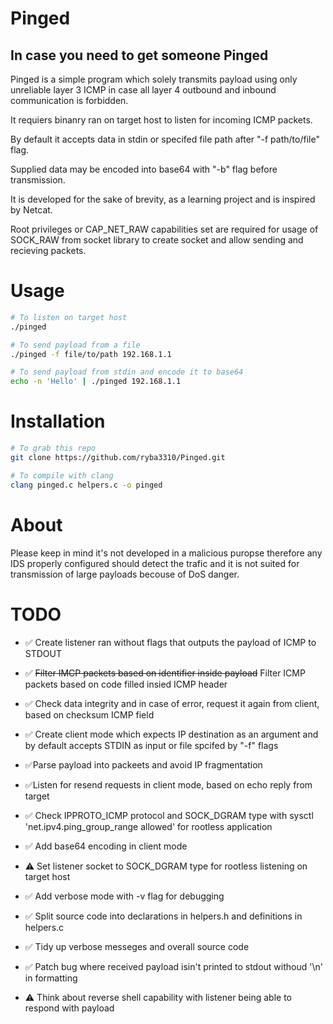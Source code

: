 # Pinged


## In case you need to get someone Pinged

Pinged is a simple program which solely transmits payload using only unreliable layer 3 ICMP in case all layer 4 outbound and inbound communication is forbidden.

It requiers binanry ran on target host to listen for incoming ICMP packets.

By default it accepts data in stdin or specifed file path after "-f path/to/file" flag.

Supplied data may be encoded into base64 with "-b" flag before transmission.

It is developed for the sake of brevity, as a learning project and is inspired by Netcat.

Root privileges or CAP_NET_RAW capabilities set are required for usage of SOCK_RAW from socket library to create socket and allow sending and recieving packets.

# Usage

```sh
# To listen on target host
./pinged

# To send payload from a file
./pinged -f file/to/path 192.168.1.1

# To send payload from stdin and encode it to base64
echo -n 'Hello' | ./pinged 192.168.1.1
```
# Installation

```sh
# To grab this repo
git clone https://github.com/ryba3310/Pinged.git

# To compile with clang 
clang pinged.c helpers.c -o pinged

```

# About

Please keep in mind it's not developed in a malicious puropse therefore any IDS properly configured should detect the trafic and it is not suited for transmission of large payloads becouse of DoS danger.


# TODO

- ✅ Create listener ran without flags that outputs the payload of ICMP to STDOUT

- ✅ ~~Filter IMCP packets based on identifier inside payload~~ Filter ICMP packets based on code filled insied ICMP header

- ✅ Check data integrity and in case of error, request it again from client, based on checksum ICMP field

- ✅ Create client mode which expects IP destination as an argument and by default accepts STDIN as input or file spcifed by "-f" flags

- ✅Parse payload into packeets and avoid IP fragmentation

- ✅Listen for resend requests in client mode, based on echo reply from target

- ✅ Check IPPROTO_ICMP protocol and SOCK_DGRAM type with sysctl 'net.ipv4.ping_group_range allowed' for rootless application

- ✅ Add base64 encoding in client mode

- ⚠️  Set listener socket to SOCK_DGRAM type for rootless listening on target host

- ✅  Add verbose mode with -v flag for debugging

- ✅  Split source code into declarations in helpers.h and definitions in helpers.c

- ✅ Tidy up verbose messeges and overall source code

- ✅️ Patch bug where received payload isin't printed to stdout withoud '\n' in formatting

- ⚠️ Think about reverse shell capability with listener being able to respond with payload
